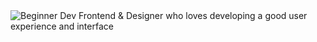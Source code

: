 <img src="https://imgur.com/skdwhbK.png" alt="Beginner Dev Frontend & Designer who loves developing a good user experience and interface">
